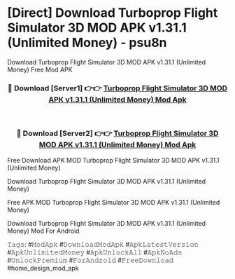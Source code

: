 # [Direct] Download Turboprop Flight Simulator 3D MOD APK v1.31.1 (Unlimited Money) - psu8n
Download Turboprop Flight Simulator 3D MOD APK v1.31.1 (Unlimited Money) Free Mod APK

<div align="center">
<h3>🔴 Download [Server1] 👉👉 <a href="https://apk-comot.site?title=Turboprop_Flight_Simulator_3D_MOD_APK_v1.31.1_(Unlimited_Money)">Turboprop Flight Simulator 3D MOD APK v1.31.1 (Unlimited Money) Mod Apk</a></h3><br>

<h3>🔴 Download [Server2] 👉👉 <a href="https://apk-comot.site?title=Turboprop_Flight_Simulator_3D_MOD_APK_v1.31.1_(Unlimited_Money)">Turboprop Flight Simulator 3D MOD APK v1.31.1 (Unlimited Money) Mod Apk</a></h3>
</div>


Free Download APK MOD Turboprop Flight Simulator 3D MOD APK v1.31.1 (Unlimited Money)

Download Turboprop Flight Simulator 3D MOD APK v1.31.1 (Unlimited Money) 

Free APK MOD Turboprop Flight Simulator 3D MOD APK v1.31.1 (Unlimited Money) 

Download Turboprop Flight Simulator 3D MOD APK v1.31.1 (Unlimited Money) Mod For Android

𝚃𝚊𝚐𝚜: #𝙼𝚘𝚍𝙰𝚙𝚔 #𝙳𝚘𝚠𝚗𝚕𝚘𝚊𝚍𝙼𝚘𝚍𝙰𝚙𝚔 #𝙰𝚙𝚔𝙻𝚊𝚝𝚎𝚜𝚝𝚅𝚎𝚛𝚜𝚒𝚘𝚗 #𝙰𝚙𝚔𝚄𝚗𝚕𝚒𝚖𝚒𝚝𝚎𝚍𝙼𝚘𝚗𝚎𝚢 #𝙰𝚙𝚔𝚄𝚗𝚕𝚘𝚌𝚔𝙰𝚕𝚕 #𝙰𝚙𝚔𝙽𝚘𝙰𝚍𝚜 #𝚄𝚗𝚕𝚘𝚌𝚔𝙿𝚛𝚎𝚖𝚒𝚞𝚖 #𝙵𝚘𝚛𝙰𝚗𝚍𝚛𝚘𝚒𝚍 #𝙵𝚛𝚎𝚎𝙳𝚘𝚠𝚗𝚕𝚘𝚊𝚍 #home_design_mod_apk